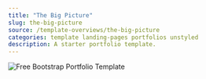 ```yaml
---
title: "The Big Picture"
slug: the-big-picture
source: /template-overviews/the-big-picture
categories: template landing-pages portfolios unstyled
description: A starter portfolio template.
---
```


<img src="/assets/img/templates/the-big-picture.jpg" class="img-responsive" alt="Free Bootstrap Portfolio Template">